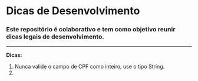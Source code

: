 # Dicas de Desenvolvimento
### Este repositório é colaborativo e tem como objetivo reunir dicas legais de desenvolvimento.

---
**Dicas:**

 1. Nunca valide o campo de CPF como inteiro, use o tipo String.
 2. 
